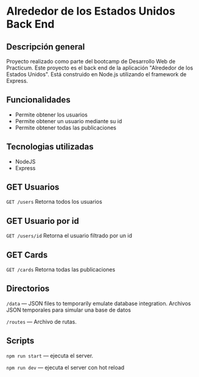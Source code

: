 # Alrededor de los Estados Unidos Back End

## Descripción general

Proyecto realizado como parte del bootcamp de Desarrollo Web de Practicum. Este proyecto es el back end de la aplicación "Alrededor de los Estados Unidos". Está construido en Node.js utilizando el framework de Express.
  
## Funcionalidades 
 - Permite obtener los usuarios
- Permite obtener un usuario mediante su id
- Permite obtener todas las publicaciones

## Tecnologias utilizadas
 - NodeJS
 - Express

## GET Usuarios
`GET /users` Retorna todos los usuarios

## GET Usuario por id

`GET /users/id` Retorna el usuario filtrado por un id
## GET Cards
`GET /cards` Retorna todas las publicaciones
## Directorios  
  
`/data` — JSON files to temporarily emulate database integration. Archivos JSON temporales para simular una base de datos
  
`/routes` — Archivo de rutas.  
  
  
## Scripts
  
`npm run start` —  ejecuta el server.  
  
`npm run dev` — ejecuta el server con hot reload  



